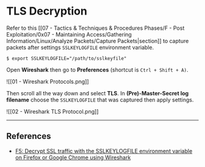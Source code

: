 # TLS Decryption

Refer to this [[07 - Tactics & Techniques & Procedures Phases/F - Post Exploitation/0x07 - Maintaining Access/Gathering Information/Linux/Analyze Packets/Capture Packets|section]] to capture packets after settings `SSLKEYLOGFILE` environment variable.

```
$ export SSLKEYLOGFILE="/path/to/sslkeyfile"
```

Open **Wireshark** then go to **Preferences** (shortcut is `Ctrl + Shift + A)`.

![[01 - Wireshark Protocols.png]]

Then scroll all the way down and select **TLS**. In **(Pre)-Master-Secret log filename** choose the `SSLKEYLOGFILE` that was captured then apply settings.

![[02 - Wireshark TLS Protocol.png]]

---
## References

- [F5: Decrypt SSL traffic with the SSLKEYLOGFILE environment variable on Firefox or Google Chrome using Wireshark](https://my.f5.com/manage/s/article/K50557518)